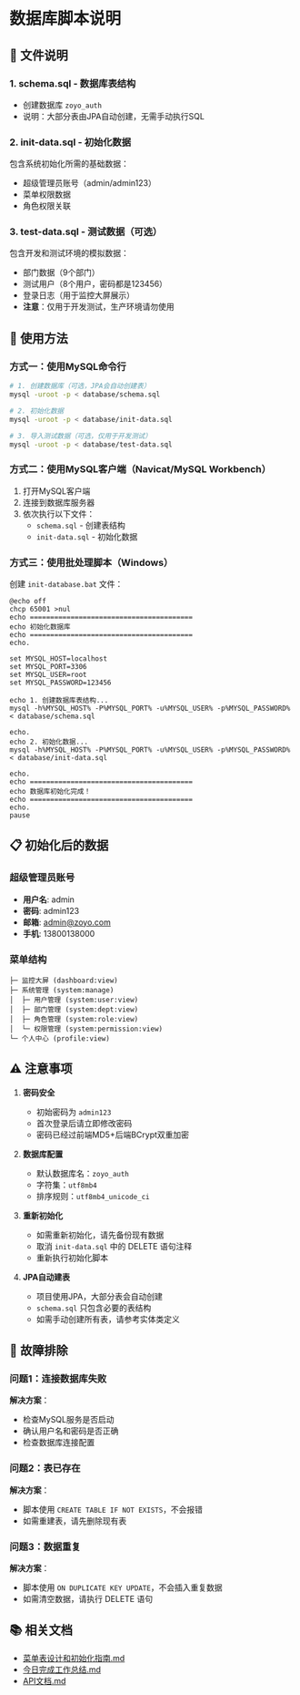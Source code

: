 # 数据库脚本说明

## 📁 文件说明

### 1. schema.sql - 数据库表结构
- 创建数据库 `zoyo_auth`
- 说明：大部分表由JPA自动创建，无需手动执行SQL

### 2. init-data.sql - 初始化数据
包含系统初始化所需的基础数据：
- 超级管理员账号（admin/admin123）
- 菜单权限数据
- 角色权限关联

### 3. test-data.sql - 测试数据（可选）
包含开发和测试环境的模拟数据：
- 部门数据（9个部门）
- 测试用户（8个用户，密码都是123456）
- 登录日志（用于监控大屏展示）
- **注意**：仅用于开发测试，生产环境请勿使用

## 🚀 使用方法

### 方式一：使用MySQL命令行

```bash
# 1. 创建数据库（可选，JPA会自动创建表）
mysql -uroot -p < database/schema.sql

# 2. 初始化数据
mysql -uroot -p < database/init-data.sql

# 3. 导入测试数据（可选，仅用于开发测试）
mysql -uroot -p < database/test-data.sql
```

### 方式二：使用MySQL客户端（Navicat/MySQL Workbench）

1. 打开MySQL客户端
2. 连接到数据库服务器
3. 依次执行以下文件：
   - `schema.sql` - 创建表结构
   - `init-data.sql` - 初始化数据

### 方式三：使用批处理脚本（Windows）

创建 `init-database.bat` 文件：

```batch
@echo off
chcp 65001 >nul
echo ========================================
echo 初始化数据库
echo ========================================
echo.

set MYSQL_HOST=localhost
set MYSQL_PORT=3306
set MYSQL_USER=root
set MYSQL_PASSWORD=123456

echo 1. 创建数据库表结构...
mysql -h%MYSQL_HOST% -P%MYSQL_PORT% -u%MYSQL_USER% -p%MYSQL_PASSWORD% < database/schema.sql

echo.
echo 2. 初始化数据...
mysql -h%MYSQL_HOST% -P%MYSQL_PORT% -u%MYSQL_USER% -p%MYSQL_PASSWORD% < database/init-data.sql

echo.
echo ========================================
echo 数据库初始化完成！
echo ========================================
echo.
pause
```

## 📋 初始化后的数据

### 超级管理员账号
- **用户名**: admin
- **密码**: admin123
- **邮箱**: admin@zoyo.com
- **手机**: 13800138000

### 菜单结构
```
├─ 监控大屏 (dashboard:view)
├─ 系统管理 (system:manage)
│  ├─ 用户管理 (system:user:view)
│  ├─ 部门管理 (system:dept:view)
│  ├─ 角色管理 (system:role:view)
│  └─ 权限管理 (system:permission:view)
└─ 个人中心 (profile:view)
```

## ⚠️ 注意事项

1. **密码安全**
   - 初始密码为 `admin123`
   - 首次登录后请立即修改密码
   - 密码已经过前端MD5+后端BCrypt双重加密

2. **数据库配置**
   - 默认数据库名：`zoyo_auth`
   - 字符集：`utf8mb4`
   - 排序规则：`utf8mb4_unicode_ci`

3. **重新初始化**
   - 如需重新初始化，请先备份现有数据
   - 取消 `init-data.sql` 中的 DELETE 语句注释
   - 重新执行初始化脚本

4. **JPA自动建表**
   - 项目使用JPA，大部分表会自动创建
   - `schema.sql` 只包含必要的表结构
   - 如需手动创建所有表，请参考实体类定义

## 🔧 故障排除

### 问题1：连接数据库失败
**解决方案**：
- 检查MySQL服务是否启动
- 确认用户名和密码是否正确
- 检查数据库连接配置

### 问题2：表已存在
**解决方案**：
- 脚本使用 `CREATE TABLE IF NOT EXISTS`，不会报错
- 如需重建表，请先删除现有表

### 问题3：数据重复
**解决方案**：
- 脚本使用 `ON DUPLICATE KEY UPDATE`，不会插入重复数据
- 如需清空数据，请执行 DELETE 语句

## 📚 相关文档

- [菜单表设计和初始化指南.md](../菜单表设计和初始化指南.md)
- [今日完成工作总结.md](../今日完成工作总结.md)
- [API文档.md](../API文档.md)
